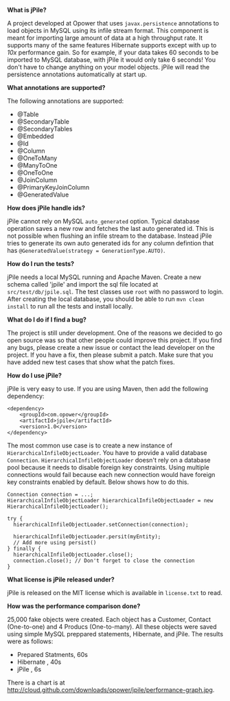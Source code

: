 **What is jPile?**

A project developed at Opower that uses `javax.persistence` annotations to load objects in MySQL using its infile stream format. This component is meant for importing large amount of data at a high throughput rate. It supports many of the same features Hibernate supports except with up to _10x_ performance gain. So for example, if your data takes 60 seconds to be imported to MySQL database, with jPile it would only take 6 seconds! You don't have to change anything on your model objects. jPile will read the persistence annotations automatically at start up.




**What annotations are supported?**

The following annotations are supported:

* @Table
* @SecondaryTable
* @SecondaryTables
* @Embedded
* @Id
* @Column
* @OneToMany
* @ManyToOne
* @OneToOne
* @JoinColumn
* @PrimaryKeyJoinColumn
* @GeneratedValue



**How does jPile handle ids?**

jPile cannot rely on MySQL `auto_generated` option. Typical database operation saves a new row and fetches the last auto generated id.  This is not possible when flushing an infile stream to the database. Instead jPile tries to generate its own auto generated ids for any column defintion that has `@GeneratedValue(strategy = GenerationType.AUTO)`. 



**How do I run the tests?**

jPile needs a local MySQL running and Apache Maven. Create a new schema called 'jpile' and import the sql file located at `src/test/db/jpile.sql`. The test classes use `root` with no password to login. After creating the local database, you should be able to run `mvn clean install` to run all the tests and install locally. 



**What do I do if I find a bug?**

The project is still under development. One of the reasons we decided to go open source was so that other people could improve this project. If you find any bugs, please create a new issue or contact the lead developer on the project. If you have a fix, then please submit a patch. Make sure that you have added new test cases that show what the patch fixes.



**How do I use jPile?**

jPile is very easy to use. If you are using Maven, then add the following dependency:

```
<dependency>
    <groupId>com.opower</groupId>
    <artifactId>jpile</artifactId>
    <version>1.0</version>
</dependency>
```

The most common use case is to create a new instance of `HierarchicalInfileObjectLoader`. You have to provide a valid database `Connection`. `HierarchicalInfileObjectLoader` doesn't rely on a database pool because it needs to disable foreign key constraints. Using multiple connections would fail because each new connection would have foreign key constraints enabled by default. Below shows how to do this.

```
Connection connection = ...;
HierarchicalInfileObjectLoader hierarchicalInfileObjectLoader = new HierarchicalInfileObjectLoader();

try {
  hierarchicalInfileObjectLoader.setConnection(connection);
  
  hierarchicalInfileObjectLoader.persit(myEntity);
  // Add more using persist()
} finally {
  hierarchicalInfileObjectLoader.close();
  connection.close(); // Don't forget to close the connection
}
```



**What license is jPile released under?**

jPile is released on the MIT license which is available in `license.txt` to read.




**How was the performance comparison done?**

25,000 fake objects were created. Each object has a Customer, Contact (One-to-one) and 4 Producs (One-to-many). All these objects were saved using simple MySQL preppared statements, Hibernate, and jPile. The results were as follows:

* Prepared Statments,  60s
* Hibernate         ,  40s                     
* jPile             ,  6s

There is a chart is at http://cloud.github.com/downloads/opower/jpile/performance-graph.jpg. 


